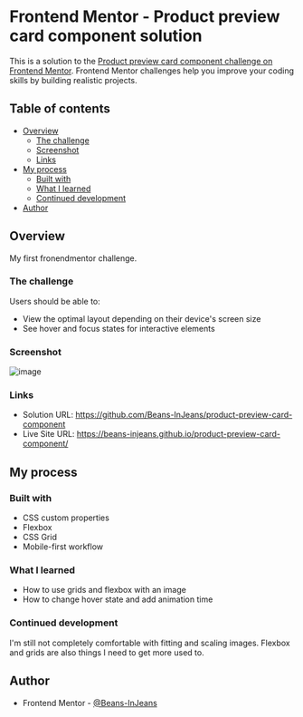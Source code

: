 # Frontend Mentor - Product preview card component solution

This is a solution to the [Product preview card component challenge on Frontend Mentor](https://www.frontendmentor.io/challenges/product-preview-card-component-GO7UmttRfa). Frontend Mentor challenges help you improve your coding skills by building realistic projects. 

## Table of contents

- [Overview](#overview)
  - [The challenge](#the-challenge)
  - [Screenshot](#screenshot)
  - [Links](#links)
- [My process](#my-process)
  - [Built with](#built-with)
  - [What I learned](#what-i-learned)
  - [Continued development](#continued-development)
- [Author](#author)

## Overview

My first fronendmentor challenge.

### The challenge

Users should be able to:

- View the optimal layout depending on their device's screen size
- See hover and focus states for interactive elements

### Screenshot

![image](https://user-images.githubusercontent.com/109244947/190308459-8e5c76fe-ed73-4a10-845e-10c3b125c0ea.png)

### Links

- Solution URL: https://github.com/Beans-InJeans/product-preview-card-component
- Live Site URL: https://beans-injeans.github.io/product-preview-card-component/

## My process

### Built with

- CSS custom properties
- Flexbox
- CSS Grid
- Mobile-first workflow

### What I learned

- How to use grids and flexbox with an image
- How to change hover state and add animation time

### Continued development

I'm still not completely comfortable with fitting and scaling images. Flexbox and grids are also things I need to get more used to. 


## Author

- Frontend Mentor - [@Beans-InJeans](https://www.frontendmentor.io/profile/Beans-InJeans)
